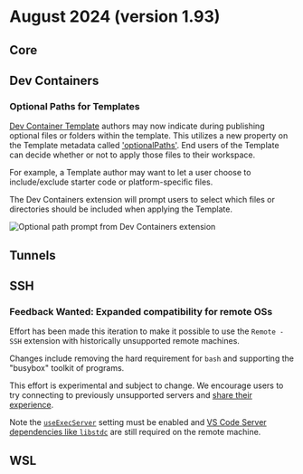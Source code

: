 # August 2024 (version 1.93)

## Core

## Dev Containers

### Optional Paths for Templates

[Dev Container Template](https://containers.dev/templates) authors may now indicate during publishing optional files or folders within the template.  This utilizes a new property on the Template metadata called  ['optionalPaths'](https://github.com/devcontainers/spec/blob/e2d850e48292b19b8beb3575b7e538a7bfdad981/docs/specs/devcontainer-templates.md#the-optionalpaths-property).  End users of the Template can decide whether or not to apply those files to their workspace.

For example, a Template author may want to let a user choose to include/exclude starter code or platform-specific files.

The Dev Containers extension will prompt users to select which files or directories should be included when applying the Template.

![Optional path prompt from Dev Containers extension](images/1_93/optionalPaths.png)

## Tunnels

## SSH

### **Feedback Wanted**: Expanded compatibility for remote OSs

Effort has been made this iteration to make it possible to use the `Remote - SSH` extension with historically unsupported remote machines.

Changes include removing the hard requirement for `bash` and supporting the "busybox" toolkit of programs.

This effort is experimental and subject to change.  We encourage users to try connecting to previously unsupported servers and [share their experience](https://github.com/microsoft/vscode-remote-release/issues/new).

Note the <a href="vscode://settings/remote.SSH.useExecServer" codesetting="true">`useExecServer`</a> setting must be enabled and [VS Code Server dependencies like `libstdc`](https://code.visualstudio.com/docs/remote/linux#_remote-host-container-wsl-linux-prerequisites) are still required on the remote machine.

## WSL
